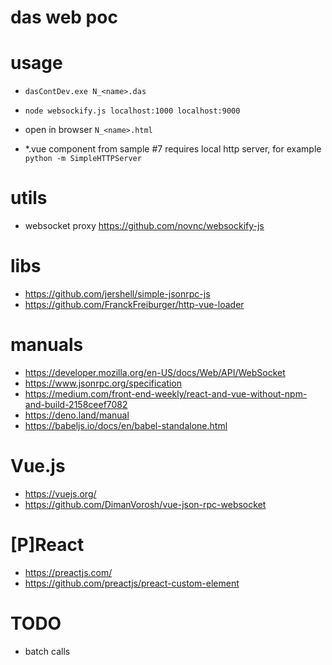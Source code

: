 # das web poc


# usage

- `dasContDev.exe N_<name>.das`
- `node websockify.js localhost:1000 localhost:9000`
- open in browser `N_<name>.html`

- *.vue component from sample #7 requires local http server, for example `python -m SimpleHTTPServer`

# utils

- websocket proxy https://github.com/novnc/websockify-js

# libs

- https://github.com/jershell/simple-jsonrpc-js
- https://github.com/FranckFreiburger/http-vue-loader

# manuals

- https://developer.mozilla.org/en-US/docs/Web/API/WebSocket
- https://www.jsonrpc.org/specification
- https://medium.com/front-end-weekly/react-and-vue-without-npm-and-build-2158ceef7082
- https://deno.land/manual
- https://babeljs.io/docs/en/babel-standalone.html

# Vue.js

- https://vuejs.org/
- https://github.com/DimanVorosh/vue-json-rpc-websocket

# [P]React

- https://preactjs.com/
- https://github.com/preactjs/preact-custom-element

# TODO
- batch calls